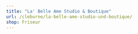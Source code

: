 ```yaml
---
title: "La' Belle Ame Studio & Boutique"
url: /cleburne/la-belle-ame-studio-und-boutique/
shop: Friseur
---
```

